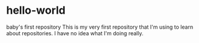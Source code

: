 # hello-world
baby's first repository
This is my very first repository that I'm using to learn about repositories. I have no idea what I'm doing really.
